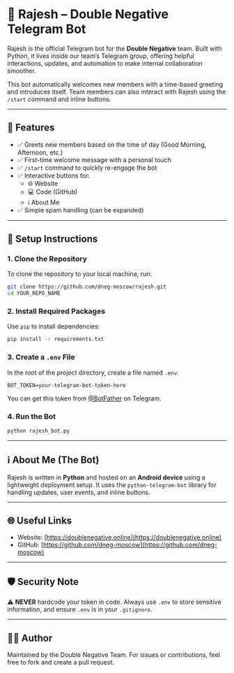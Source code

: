 # 🤖 Rajesh – Double Negative Telegram Bot

Rajesh is the official Telegram bot for the **Double Negative** team. Built with Python, it lives inside our team’s Telegram group, offering helpful interactions, updates, and automation to make internal collaboration smoother.

This bot automatically welcomes new members with a time-based greeting and introduces itself. Team members can also interact with Rajesh using the `/start` command and inline buttons.

---

## 🚀 Features

- ✅ Greets new members based on the time of day (Good Morning, Afternoon, etc.)
- ✅ First-time welcome message with a personal touch
- ✅ `/start` command to quickly re-engage the bot
- ✅ Interactive buttons for:
  - 🌐 Website
  - 💻 Code (GitHub)
  - ℹ️ About Me
- ✅ Simple spam handling (can be expanded)

---

## 🔧 Setup Instructions

### 1. Clone the Repository

To clone the repository to your local machine, run:

```bash
git clone https://github.com/dneg-moscow/rajesh.git
cd YOUR_REPO_NAME
````

### 2. Install Required Packages

Use `pip` to install dependencies:

```bash
pip install -r requirements.txt
```

### 3. Create a `.env` File

In the root of the project directory, create a file named `.env`:

```
BOT_TOKEN=your-telegram-bot-token-here
```

You can get this token from [@BotFather](https://t.me/botfather) on Telegram.

### 4. Run the Bot

```bash
python rajesh_bot.py
```

---

## ℹ️ About Me (The Bot)

Rajesh is written in **Python** and hosted on an **Android device** using a lightweight deployment setup. It uses the `python-telegram-bot` library for handling updates, user events, and inline buttons.

---

## 🌐 Useful Links

* Website: [https://doublenegative.online](https://doublenegative.online)
* GitHub: [https://github.com/dneg-moscow](https://github.com/dneg-moscow)

---

## 🛡️ Security Note

⚠️ **NEVER** hardcode your token in code. Always use `.env` to store sensitive information, and ensure `.env` is in your `.gitignore`.

---

## 🧑‍💻 Author

Maintained by the Double Negative Team. For issues or contributions, feel free to fork and create a pull request.

```
```
